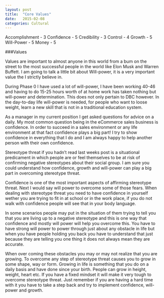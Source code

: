 ```yaml
---
layout: post
title:  "Core Values"
date:   2015-02-08
categories: Cultural
---
```


Accomplishment - 3 Confidence - 5 Credibility - 3 Control - 4 Growth - 5 Will-Power - 5 Money - 5

###Values

Values are important to almost anyone in this world from a bum on the street to the most successful people in the world like Elon Musk and Warren Buffett. I am going to talk a little bit about Will-power, it is a very important value the I strictly believe in.

During Phase 0 I have used a lot of will-power, I have been working 40-46 and having to do 15-25 hours worth of at home work has taken nothing but will-power and determination. This does not only pertain to DBC however. In the day-to-day life will-power is needed, for people who want to loose weight, learn a new skill that is not in a traditional education system.

As a manager in my current position I get asked questions for advice on a daily. My most common question being in the eCommerce sales business is confidence. In order to succeed in a sales environment or any life environment at that fact confidence plays a big part! I try to show confidence in everything that I do and I am always happy to help another person with their own confidence.

Stereotype threat if you hadn’t read last weeks post is a situational predicament in which people are or feel themselves to be at risk of confirming negative stereotypes about their social group. I am sure you could understand how confidence, growth and will-power can play a big part in overcoming stereotype threat.

Confidence is one of the most important aspects of affirming stereotype threat. Next I would say will power to overcome some of those fears. When dealing with stereotype threat you need to have confidence in yourself wether you are trying to fit in at school or in the work place, if you do not walk with confidence people will see that in your body language.

In some scenarios people may put in the situation of them trying to tell you that you are living up to a negative stereotype and this is one way that confidence and mostly will power will help you overcome this. You have to have strong will power to power through just about any obstacle in life but when you have people holding you back you have to understand that just because they are telling you one thing it does not always mean they are accurate.

When over coming these obstacles you may or may not realize that you are growing. To overcome any step of stereotype threat causes you to grow in some shape, way or form. Growing in life is something that you do on a daily basis and have done since your birth. People can grow in height, weight, heart etc. If you have a fixed mindset it will make it very tough to overcome stereotype threat. Just remember if you are having a hard time with it you have to take a step back and try to implement confidence, will-power and growth.